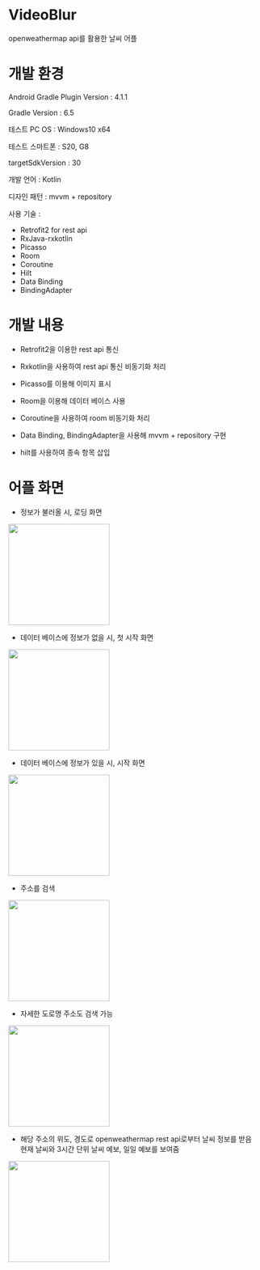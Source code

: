 # VideoBlur  
openweathermap api를 활용한 날씨 어플  
# 개발 환경

Android Gradle Plugin Version : 4.1.1

Gradle Version : 6.5

테스트 PC OS : Windows10 x64

테스트 스마트폰 : S20, G8  

targetSdkVersion : 30

개발 언어 : Kotlin  

디자인 패턴 : mvvm + repository  

사용 기술 : 
* Retrofit2 for rest api
* RxJava-rxkotlin
* Picasso
* Room
* Coroutine
* Hilt
* Data Binding
* BindingAdapter

# 개발 내용

* Retrofit2을 이용한 rest api 통신

* Rxkotlin을 사용하여 rest api 통신 비동기화 처리

* Picasso를 이용해 이미지 표시

* Room을 이용해 데이터 베이스 사용

* Coroutine을 사용하여 room 비동기화 처리

* Data Binding, BindingAdapter을 사용해 mvvm + repository 구현

* hilt를 사용하여 종속 항목 삽입

# 어플 화면

* 정보가 불러올 시, 로딩 화면  
<img src="https://user-images.githubusercontent.com/11714725/111074195-3c7c5f00-8525-11eb-98a1-f17b1de06f38.png" width="200"/>

* 데이터 베이스에 정보가 없을 시, 첫 시작 화면  
<img src="https://user-images.githubusercontent.com/11714725/111073196-28cef980-8521-11eb-97e0-207aacbba23f.png" width="200"/>

* 데이터 베이스에 정보가 있을 시, 시작 화면  
<img src="https://user-images.githubusercontent.com/11714725/111073199-2a002680-8521-11eb-8196-dbef6b7b5a1a.png" width="200"/>

* 주소를 검색  
<img src="https://user-images.githubusercontent.com/11714725/111073201-2a002680-8521-11eb-9c50-bf166584bf60.png" width="200"/>

* 자세한 도로명 주소도 검색 가능  
<img src="https://user-images.githubusercontent.com/11714725/111073202-2a98bd00-8521-11eb-94bd-2fd52c5c3ca2.png" width="200"/>

* 해당 주소의 위도, 경도로 openweathermap rest api로부터 날씨 정보를 받음  
현재 날씨와 3시간 단위 날씨 예보, 일일 예보를 보여줌  
<img src="https://user-images.githubusercontent.com/11714725/111073203-2a98bd00-8521-11eb-91ed-8c5d10170027.png" width="200"/>